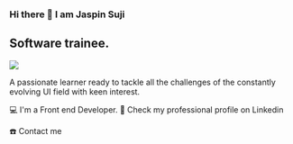 ### Hi there 👋 I am Jaspin Suji

## Software trainee.

<img src="https://www.canva.com/design/DAFh8we-OPM/SoAVwRUplnAv10qB9Rr4lA/edit?layoutQuery=react+badge"/>

A passionate learner ready to tackle all the challenges of the constantly evolving UI field with keen interest.

💻 I'm a Front end Developer.
💼 Check my professional profile on Linkedin




☎️ Contact me

